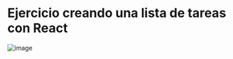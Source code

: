 # Ejercicio creando una lista de tareas con React


![image](https://user-images.githubusercontent.com/113224041/203448672-418a2748-f545-4889-b453-bd58ffa00880.png)
